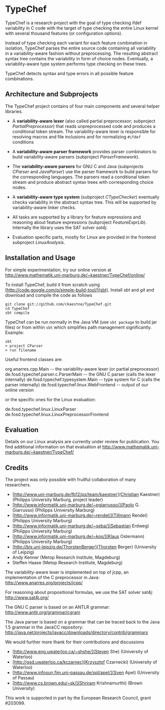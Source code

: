 TypeChef
========

TypeChef is a research project with the goal of type checking ifdef variability in C code with the target of
type checking the entire Linux kernel with several thousand features (or configuration options).

Instead of type checking each variant for each feature combination in isolation, TypeChef parses the
entire source code containing all variability in a variability-aware fashion without preprocessing.
The resulting abstract syntax tree contains the variability in form of choice nodes. Eventually, a
variability-aware type system performs type checking on these trees.

TypeChef detects syntax and type errors in all possible feature combinations.


Architecture and Subprojects
----------------------------

The TypeChef project contains of four main components and several helper libraries.

* A **variability-aware lexer** (also called partial preprocessor; subproject *PartialPreprocessor*) that
  reads unpreprocessed code and produces a conditional token stream. The variability-aware lexer is responsible
  for resolving macros and file inclusions and for normalizing `#ifdef` conditions

* A **variability-aware parser framework** provides parser combinators to build variability-aware parsers
  (subproject *ParserFramework*).

* The **variability-aware parsers** for GNU C and Java (subprojects *CParser* and *JavaParser*) use the parser
  framework to build parsers for the corresponding languages. The parsers read a conditional token stream and
  produce abstract syntax trees with corresponding choice nodes.

* A **variability-aware type system** (subproject *CTypeChecker*) eventually checks variability in the abstract
  syntax tree. This will be supported by variability-aware linker checks.

* All tasks are supported by a library for feature expressions and reasoning about feature expressions
  (subproject *FeatureExprLib*). Internally the library uses the SAT solver *sat4j*.

* Evaluation specific parts, mostly for Linux are provided in the frontend subproject *LinuxAnalysis*.

Installation and Usage
----------------------

For simple experimentation, try our online version at http://www.mathematik.uni-marburg.de/~kaestner/TypeChef/online/

To install TypeChef, build it from scratch using [http://code.google.com/p/simple-build-tool/](sbt). Install
*sbt* and *git* and download and compile the code as follows

    git clone git://github.com/ckaestne/TypeChef.git
    cd TypeChef
    sbt compile

TypeChef can be run normally in the Java VM (use `sbt package` to build jar files) or from within `sbt` which
simplifies path management significantly. Example:

    sbt
    > project CParser
    > run filename

Useful frontend classes are:

org.anarres.cpp.Main                  -- the variability-aware lexer (or partial preprocessor)
de.fosd.typechef.parser.c.ParserMain  -- the GNU C parser (calls the lexer internally)
de.fosd.typechef.typesystem.Main      -- type system for C (calls the parser internally)
de.fosd.typechef.linux.WebFrontend    -- output of our online version

or the specific ones for the Linux evaluation:

de.fosd.typechef.linux.LinuxParser
de.fosd.typechef.linux.LinuxPreprocessorFrontend

Evaluation
----------

Details on our Linux analysis are currently under review for publication.
You find additional information on that evaluation at http://www.mathematik.uni-marburg.de/~kaestner/TypeChef/


Credits
-------

The project was only possible with fruitful collaboration of many researchers.

* [http://www.uni-marburg.de/fb12/ps/team/kaestner](Christian Kaestner) (Philipps University Marburg, project leader)
* [http://www.informatik.uni-marburg.de/~pgiarrusso/](Paolo G. Giarrusso) (Philipps University Marburg)
* [http://www.informatik.uni-marburg.de/~rendel/](Tillmann Rendel) (Philipps University Marburg)
* [http://www.informatik.uni-marburg.de/~seba/](Sebastian Erdweg) (Philipps University Marburg)
* [http://www.informatik.uni-marburg.de/~kos/](Klaus Ostermann) (Philipps University Marburg)
* [http://bis.uni-leipzig.de/ThorstenBerger](Thorsten Berger) (University of Leipzig)
* Andy Kenner (Metop Research Institute, Magdeburg)
* Steffen Haase (Metop Research Institute, Magdeburg)

The variability-aware lexer is implemented on top of jcpp, an implementation of the
C preprocessor in Java: http://www.anarres.org/projects/jcpp/

For reasoning about propositional formulas, we use the SAT solver sat4j: http://www.sat4j.org/

The GNU C parser is based on an ANTLR grammar: http://www.antlr.org/grammar/cgram

The Java parser is based on a grammar that can be traced back to the Java 1.5 grammar in the
JavaCC repository: http://java.net/projects/javacc/downloads/directory/contrib/grammars

We would further more thank for their contributions and discussions
* [http://www.eng.uwaterloo.ca/~shshe/](Steven She) (University of Waterloo)
* [http://gsd.uwaterloo.ca/kczarnec](Krzysztof Czarnecki) (University of Waterloo)
* [http://www.infosun.fim.uni-passau.de/spl/apel/](Sven Apel) (University of Passau)
* [http://www.cs.brown.edu/~sk/](Shriram Krishnamurthi) (Brown University)

This work is supported in part by the European Research Council, grant #203099.

